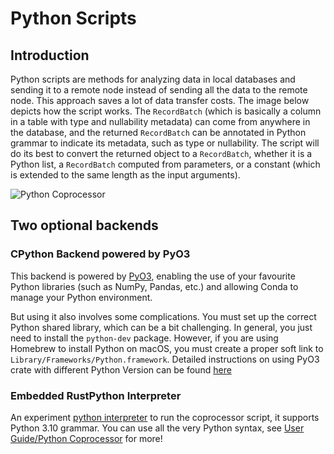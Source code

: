 # Python Scripts

## Introduction

Python scripts are methods for analyzing data in local databases
and sending it to a remote node instead of sending all the data to the remote node.
This approach saves a lot of data transfer costs.
The image below depicts how the script works.
The `RecordBatch` (which is basically a column in a table with type and nullability metadata)
can come from anywhere in the database,
and the returned `RecordBatch` can be annotated in Python grammar to indicate its metadata,
such as type or nullability.
The script will do its best to convert the returned object to a `RecordBatch`,
whether it is a Python list, a `RecordBatch` computed from parameters,
or a constant (which is extended to the same length as the input arguments).

![Python Coprocessor](/python-coprocessor.png)

## Two optional backends

### CPython Backend powered by PyO3

This backend is powered by [PyO3](https://pyo3.rs/v0.18.1/), enabling the use of your favourite Python libraries (such as NumPy, Pandas, etc.) and allowing Conda to manage your Python environment.

But using it also involves some complications. You must set up the correct Python shared library, which can be a bit challenging. In general, you just need to install the `python-dev` package. However, if you are using Homebrew to install Python on macOS, you must create a proper soft link to `Library/Frameworks/Python.framework`. Detailed instructions on using PyO3 crate with different Python Version can be found [here](https://pyo3.rs/v0.18.1/building_and_distribution#configuring-the-python-version)

### Embedded RustPython Interpreter

An experiment [python interpreter](https://github.com/RustPython/RustPython) to run
the coprocessor script, it supports Python 3.10 grammar. You can use all the very Python syntax, see [User Guide/Python Coprocessor](/user-guide/python-scripts/overview.md) for more!
